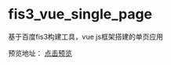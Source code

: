 # fis3_vue_single_page
基于百度fis3构建工具，vue js框架搭建的单页应用

预览地址： <a  target="_blank"  href="http://htmlpreview.github.io/?https://github.com/zky86/fis3_vue_single_page/blob/master/index.html">点击预览</a>


